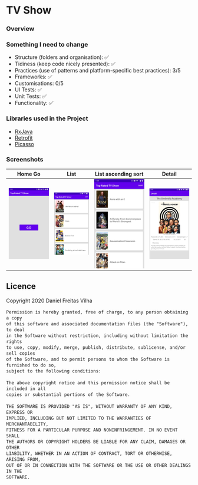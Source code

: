 # TV Show

### Overview


### Something I need to change
- Structure (folders and organisation): ✅
- Tidiness (keep code nicely presented): ✅
- Practices (use of patterns and platform-specific best practices): 3/5
- Frameworks: ✅
- Customisations: 0/5
- UI Tests: ✅
- Unit Tests: ✅
- Functionality: ✅

### Libraries used in the Project
- [RxJava](https://github.com/ReactiveX/RxAndroid)
- [Retrofit](https://square.github.io/retrofit/)
- [Picasso](https://square.github.io/picasso/)

### Screenshots
Home Go | List | List ascending sort | Detail
--- | --- | --- | ---
![Image 01](/images/Screenshot_01.jpg) | ![Image 01](/images/Screenshot_02.jpg) | ![Image 03](/images/Screenshot_03.jpg) | ![Image 04](/images/Screenshot_04.jpg)

## Licence
Copyright 2020 Daniel Freitas Vilha
```
Permission is hereby granted, free of charge, to any person obtaining a copy
of this software and associated documentation files (the "Software"), to deal
in the Software without restriction, including without limitation the rights
to use, copy, modify, merge, publish, distribute, sublicense, and/or sell copies
of the Software, and to permit persons to whom the Software is furnished to do so,
subject to the following conditions:

The above copyright notice and this permission notice shall be included in all
copies or substantial portions of the Software.

THE SOFTWARE IS PROVIDED "AS IS", WITHOUT WARRANTY OF ANY KIND, EXPRESS OR
IMPLIED, INCLUDING BUT NOT LIMITED TO THE WARRANTIES OF MERCHANTABILITY,
FITNESS FOR A PARTICULAR PURPOSE AND NONINFRINGEMENT. IN NO EVENT SHALL
THE AUTHORS OR COPYRIGHT HOLDERS BE LIABLE FOR ANY CLAIM, DAMAGES OR OTHER
LIABILITY, WHETHER IN AN ACTION OF CONTRACT, TORT OR OTHERWISE, ARISING FROM,
OUT OF OR IN CONNECTION WITH THE SOFTWARE OR THE USE OR OTHER DEALINGS IN THE
SOFTWARE.
```
